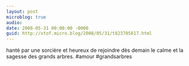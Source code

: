 ```yaml
---
layout: post
microblog: true
audio: 
date: 2008-05-31 00:00:00 -0000
guid: http://xtof.micro.blog/2008/05/31/t823705617.html
---
```

hanté par une sorcière et heureux de rejoindre dès demain le calme et la sagesse des grands arbres.  #amour #grandsarbres
